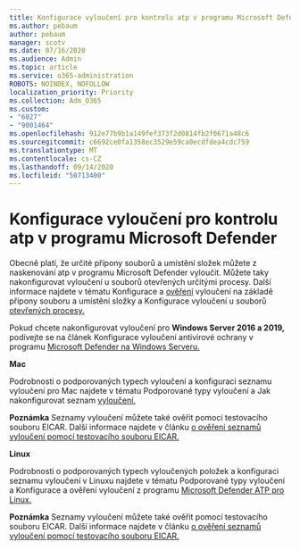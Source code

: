```yaml
---
title: Konfigurace vyloučení pro kontrolu atp v programu Microsoft Defender
ms.author: pebaum
author: pebaum
manager: scotv
ms.date: 07/16/2020
ms.audience: Admin
ms.topic: article
ms.service: o365-administration
ROBOTS: NOINDEX, NOFOLLOW
localization_priority: Priority
ms.collection: Adm_O365
ms.custom:
- "6027"
- "9001464"
ms.openlocfilehash: 912e77b9b1a149fef373f2d0814fb2f0671a48c6
ms.sourcegitcommit: c6692ce0fa1358ec3529e59ca0ecdfdea4cdc759
ms.translationtype: MT
ms.contentlocale: cs-CZ
ms.lasthandoff: 09/14/2020
ms.locfileid: "50713400"
---
```

# <a name="configuring-exclusions-for-microsoft-defender-atp-scan"></a>Konfigurace vyloučení pro kontrolu atp v programu Microsoft Defender

Obecně platí, že určité přípony souborů a umístění složek můžete z naskenování atp v programu Microsoft Defender vyloučit. Můžete taky nakonfigurovat vyloučení u souborů otevřených určitými procesy. Další informace najdete v tématu Konfigurace a [ověření](https://docs.microsoft.com/windows/security/threat-protection/microsoft-defender-antivirus/configure-extension-file-exclusions-microsoft-defender-antivirus) vyloučení na základě přípony souboru a umístění složky a Konfigurace vyloučení u souborů [otevřených procesy.](https://docs.microsoft.com/windows/security/threat-protection/microsoft-defender-antivirus/configure-process-opened-file-exclusions-microsoft-defender-antivirus)

Pokud chcete nakonfigurovat vyloučení pro **Windows Server 2016 a 2019,** podívejte se na článek Konfigurace vyloučení antivirové ochrany v programu [Microsoft Defender na Windows Serveru.](https://docs.microsoft.com/windows/security/threat-protection/microsoft-defender-antivirus/configure-server-exclusions-microsoft-defender-antivirus)

**Mac**

Podrobnosti o podporovaných typech vyloučení a konfiguraci seznamu [](https://docs.microsoft.com/windows/security/threat-protection/microsoft-defender-atp/mac-exclusions#supported-exclusion-types) vyloučení pro Mac najdete v tématu Podporované typy vyloučení a Jak nakonfigurovat seznam [vyloučení.](https://docs.microsoft.com/windows/security/threat-protection/microsoft-defender-atp/mac-exclusions#how-to-configure-the-list-of-exclusions)

**Poznámka** Seznamy vyloučení můžete také ověřit pomocí testovacího souboru EICAR. Další informace najdete v článku [o ověření seznamů vyloučení pomocí testovacího souboru EICAR.](https://docs.microsoft.com/windows/security/threat-protection/microsoft-defender-atp/mac-exclusions#validate-exclusions-lists-with-the-eicar-test-file) 

**Linux**

Podrobnosti o podporovaných typech vyloučených položek a [](https://docs.microsoft.com/windows/security/threat-protection/microsoft-defender-atp/linux-exclusions#supported-exclusion-types) konfiguraci seznamu vyloučení v Linuxu najdete v tématu Podporované typy vyloučení a Konfigurace a ověření vyloučení z programu [Microsoft Defender ATP pro Linux.](https://docs.microsoft.com/windows/security/threat-protection/microsoft-defender-atp/linux-exclusions)

**Poznámka** Seznamy vyloučení můžete také ověřit pomocí testovacího souboru EICAR. Další informace najdete v článku [o ověření seznamů vyloučení pomocí testovacího souboru EICAR.](https://docs.microsoft.com/windows/security/threat-protection/microsoft-defender-atp/linux-exclusions#validate-exclusions-lists-with-the-eicar-test-file) 